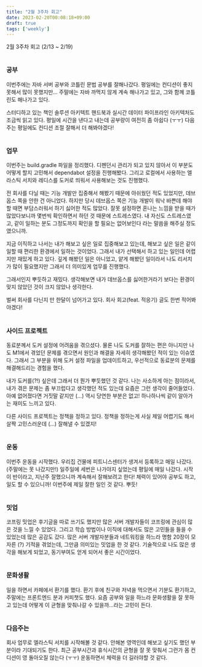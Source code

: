 ```yaml
---
title: "2월 3주차 회고"
date: 2023-02-20T00:08:18+09:00
draft: true
tags: ['weekly']
---
```


2월 3주차 회고 (2/13 ~ 2/19)
<!--more--> 

#
### 공부
이번주에는 자바 서버 공부와 코틀린 문법 공부를 잘해나갔다.
평일에는 컨디션이 좋지 못해서 많이 못했지만... 
주말에는 자바 까먹지 않게 계속 해나가고 있고, 그와 함께 코틀린도 해나가고 있다.

스터디하고 있는 책인 솔루션 아키텍트 핸드북과 실시간 데이터 파이프라인 아키텍처도 조금씩 읽고 있다.
평일에 시간을 낸다고 내는데 공부량이 여전히 좀 아쉽다 (ㅜㅜ) 다음주는 평일에도 컨디션 조절 잘해서 더 해봐야겠다!

#
### 업무
이번주는 build.gradle 파일을 정리했다. 디펜던시 관리가 되고 있지 않아서 이 부분도 어떻게 할지 고민해서 dependabot 설정을 진행해봤다.
그리고 로컬에서 사용하는 엘라스틱 서치와 레디스를 도커로 띄워서 사용해보는 것도 진행했다.

전 회사를 다닐 때는 기능 개발만 집중해서 해봤기 때문에 아쉬웠던 적도 있었지만, 데브옵스 쪽을 안한 건 아니었다.
하지만 당시 데브옵스 쪽은 기능 개발이 워낙 바쁜데 해야할 때면 부담스러워서 하기 싫어한 적도 많았다.
잘못 설정하면 혼나는 느낌을 받을 때가 많았다보니까 몇번씩 확인하면서 하던 것 때문에 스트레스였다.
내 자신도 스트레스였고, 같이 일하는 분도 그정도까지 확인을 할 필요는 없어보인다 라는 말씀을 해주실 정도였으니까.

지금 이직하고 나서는 내가 해보고 싶은 일로 집중해보고 있는데, 해보고 싶은 일은 같이 일할 때 편리한 환경에서 일하는 것이었다.
그래서 내가 선택해서 하고 있는 일인데 어렵지만 재밌게 하고 있다. 깊게 해봤던 일은 아니었고, 얕게 해봤던 일이라서 나도 리서치가 많이 필요했지만 그래서 더 의미있게 업무를 진행했다.

그래서인지 뿌듯하고 재밌다. 생각해보면 내가 데브옵스를 싫어한거라기 보다는 환경이 맞지 않았던 것이 크지 않았나 생각한다.

벌써 회사를 다닌지 만 한달이 넘어가고 있다. 회사 회고(feat. 적응기) 글도 한번 적어봐야겠다!


#
### 사이드 프로젝트
동료분께서 도커 설정에 어려움을 겪으셨다. 
물론 나도 도커를 잘하는 편은 아니지만 나도 M1에서 겪었던 문제를 겪으면서 원인과 해결을 자세히 생각해봤던 적이 있는 이슈였다.
그래서 그 부분을 위해 도커 설정 파일을 업데이트하고, 우선적으로 동료분의 문제를 해결해드리는 경험을 했다.

내가 도커를(?!) 싶은데 그래서 더 뭔가 뿌듯했던 것 같다. 나는 사소하게 아는 점이라서, 내가 겪은 문제는 좀 부끄럽다고 생각했던 적도 있는데 요즘은 그런 생각이 줄어들었다.
아예 없어졌다면 거짓말 같지만 (...) 역시 당연한 부분은 없고! 하나하나씩 같이 알아가는 재미도 느끼고 있다.

다른 사이드 프로젝트는 정책을 정하고 있다. 정책을 정하는게 사실 제일 어렵기도 해서 살짝 고민스러운데 (...) 잘해낼 수 있겠지!


#
### 운동
이번주 운동을 시작했다. 우리집 건물에 피트니스센터가 생겨서 등록하고 매일 나갔다. (주말에는 못 나갔지만!) 
일주일에 세번은 나가야지 싶었는데 평일에 매일 나갔다. 시작이 반이라고, 지난주 잘했으니까 계속해서 잘해보려고 한다!
체력이 있어야 공부도 하고, 일도 할 수 있으니까! 이번주에 제일 잘한 일인 것 같다. 뿌듯!


#
### 밋업
코프링 밋업은 후기글을 따로 쓰기도 했지만 많은 서버 개발자들이 코프링에 관심이 많은 것을 느낄 수 있었다.
그리고 학습 방법이나 이직에 대해서도 많은 고민들을 들을 수 있었는데 많은 공감도 갔다.
많은 서버 개발자분들과 네트워킹을 하느라 명함 20장이 모자른 (?) 기적을 겪었는데, 그만큼 의미있는 밋업을 한 것 같다.
기술적으로 나도 많은 생각을 해보게 되었고, 동기부여도 얻게 되어서 좋은 시간이었다.


#
### 문화생활
일을 하면서 카페에서 환기를 했다. 환기 후에 친구와 저녁을 먹으면서 기분도 환기하고, 주말에는 프론트엔드 분과 커피챗도 했다.
요즘 공부와 일을 하느라 문화생활을 잘 못하고 있는데 어떻게 이 균형을 맞춰나갈 수 있을까...라는 고민이 든다.


#
### 다음주는
회사 업무로 엘라스틱 서치를 시작해볼 것 같다. 안해본 영역인데 해보고 싶기도 했던 부분이라 기대되기도 한다.
최근 공부시간과 휴식시간의 균형을 잘 못 맞춰서 그런가 몸 컨디션이 영 돌아오질 않는다 (ㅜㅜ) 운동하면서 체력을 더 길러야할 것 같다.
